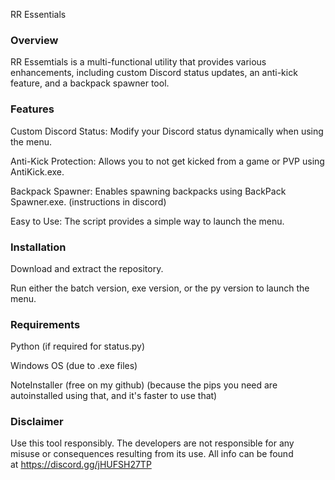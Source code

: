 RR Essentials

### Overview

 RR Essemtials is a multi-functional utility that provides various enhancements, including custom Discord status updates, an anti-kick feature, and a backpack spawner tool.

### Features

Custom Discord Status: Modify your Discord status dynamically when using the menu.

Anti-Kick Protection: Allows you to not get kicked from a game or PVP using AntiKick.exe.

Backpack Spawner: Enables spawning backpacks using BackPack Spawner.exe. (instructions in discord)

Easy to Use: The script provides a simple way to launch the menu.

### Installation

Download and extract the repository.

Run either the batch version, exe version, or the py version to launch the menu.

### Requirements

Python (if required for status.py)

Windows OS (due to .exe files)

NoteInstaller (free on my github) (because the pips you need are autoinstalled using that, and it's faster to use that)

### Disclaimer

Use this tool responsibly. The developers are not responsible for any misuse or consequences resulting from its use. All info can be found at https://discord.gg/jHUFSH27TP

